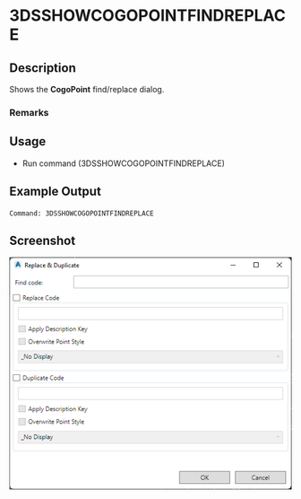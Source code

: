 # 3DSSHOWCOGOPOINTFINDREPLACE

## Description

Shows the **CogoPoint** find/replace dialog.

### Remarks



## Usage

* Run command (3DSSHOWCOGOPOINTFINDREPLACE)

## Example Output

```
Command: 3DSSHOWCOGOPOINTFINDREPLACE
```

## Screenshot

![Find and Replace](../../../images/screenshots/cogopointfindreplace.png)